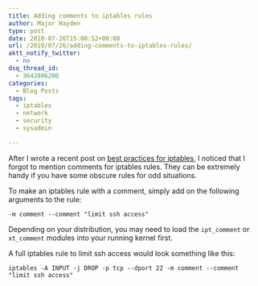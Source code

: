 ```yaml
---
title: Adding comments to iptables rules
author: Major Hayden
type: post
date: 2010-07-26T15:00:52+00:00
url: /2010/07/26/adding-comments-to-iptables-rules/
aktt_notify_twitter:
  - no
dsq_thread_id:
  - 3642806200
categories:
  - Blog Posts
tags:
  - iptables
  - network
  - security
  - sysadmin

---
```

After I wrote a recent post on [best practices for iptables][1], I noticed that I forgot to mention comments for iptables rules. They can be extremely handy if you have some obscure rules for odd situations.

To make an iptables rule with a comment, simply add on the following arguments to the rule:

```
-m comment --comment "limit ssh access"
```

Depending on your distribution, you may need to load the `ipt_comment` or `xt_comment` modules into your running kernel first.

A full iptables rule to limit ssh access would look something like this:

```
iptables -A INPUT -j DROP -p tcp --dport 22 -m comment --comment "limit ssh access"
```

 [1]: http://rackerhacker.com/2010/04/12/best-practices-iptables/
